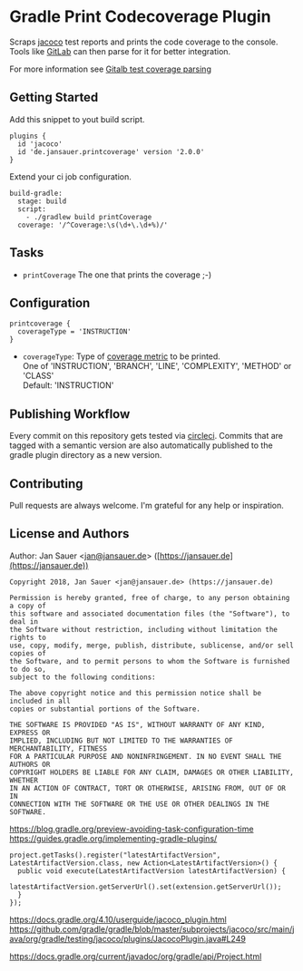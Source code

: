 # Gradle Print Codecoverage Plugin

Scraps [jacoco](http://www.eclemma.org/jacoco/) test reports and prints the 
code coverage to the console. Tools like [GitLab](https://about.gitlab.com/)
can then parse for it for better integration.

For more information see [Gitalb test coverage parsing](https://docs.gitlab.com/ee/user/project/pipelines/settings.html#test-coverage-parsing)

## Getting Started

Add this snippet to yout build script.

```
plugins {
  id 'jacoco'
  id 'de.jansauer.printcoverage' version '2.0.0'
} 
```

Extend your ci job configuration.

```
build-gradle:
  stage: build
  script:
    - ./gradlew build printCoverage
  coverage: '/^Coverage:\s(\d+\.\d+%)/'
```

## Tasks

* `printCoverage` The one that prints the coverage ;-) 

## Configuration

```
printcoverage {
  coverageType = 'INSTRUCTION'
}
```

* `coverageType`: Type of [coverage metric](http://www.eclemma.org/jacoco/trunk/doc/counters.html) to be printed.<br>
  One of 'INSTRUCTION', 'BRANCH', 'LINE', 'COMPLEXITY', 'METHOD' or 'CLASS'<br>
  Default: 'INSTRUCTION'

## Publishing Workflow

Every commit on this repository gets tested via [circleci](https://circleci.com/gh/jansauer/gradle-print-coverage-plugin).
Commits that are tagged with a semantic version are also automatically 
published to the gradle plugin directory as a new version.

## Contributing

Pull requests are always welcome. I'm grateful for any help or inspiration.

## License and Authors

Author: Jan Sauer
<[jan@jansauer.de](mailto:jan@jansauer.de)>
([https://jansauer.de](https://jansauer.de))

```text
Copyright 2018, Jan Sauer <jan@jansauer.de> (https://jansauer.de)

Permission is hereby granted, free of charge, to any person obtaining a copy of
this software and associated documentation files (the "Software"), to deal in
the Software without restriction, including without limitation the rights to
use, copy, modify, merge, publish, distribute, sublicense, and/or sell copies of
the Software, and to permit persons to whom the Software is furnished to do so,
subject to the following conditions:

The above copyright notice and this permission notice shall be included in all
copies or substantial portions of the Software.

THE SOFTWARE IS PROVIDED "AS IS", WITHOUT WARRANTY OF ANY KIND, EXPRESS OR
IMPLIED, INCLUDING BUT NOT LIMITED TO THE WARRANTIES OF MERCHANTABILITY, FITNESS
FOR A PARTICULAR PURPOSE AND NONINFRINGEMENT. IN NO EVENT SHALL THE AUTHORS OR
COPYRIGHT HOLDERS BE LIABLE FOR ANY CLAIM, DAMAGES OR OTHER LIABILITY, WHETHER
IN AN ACTION OF CONTRACT, TORT OR OTHERWISE, ARISING FROM, OUT OF OR IN
CONNECTION WITH THE SOFTWARE OR THE USE OR OTHER DEALINGS IN THE SOFTWARE.
```



https://blog.gradle.org/preview-avoiding-task-configuration-time
https://guides.gradle.org/implementing-gradle-plugins/
```
project.getTasks().register("latestArtifactVersion", LatestArtifactVersion.class, new Action<LatestArtifactVersion>() {
  public void execute(LatestArtifactVersion latestArtifactVersion) {
    latestArtifactVersion.getServerUrl().set(extension.getServerUrl());
  }
});
```

https://docs.gradle.org/4.10/userguide/jacoco_plugin.html
https://github.com/gradle/gradle/blob/master/subprojects/jacoco/src/main/java/org/gradle/testing/jacoco/plugins/JacocoPlugin.java#L249

https://docs.gradle.org/current/javadoc/org/gradle/api/Project.html
